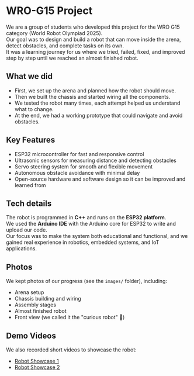# WRO-G15 Project

We are a group of students who developed this project for the WRO G15 category (World Robot Olympiad 2025).  
Our goal was to design and build a robot that can move inside the arena, detect obstacles, and complete tasks on its own.  
It was a learning journey for us where we tried, failed, fixed, and improved step by step until we reached an almost finished robot.

## What we did
- First, we set up the arena and planned how the robot should move.  
- Then we built the chassis and started wiring all the components.  
- We tested the robot many times, each attempt helped us understand what to change.  
- At the end, we had a working prototype that could navigate and avoid obstacles.

## Key Features
- ESP32 microcontroller for fast and responsive control  
- Ultrasonic sensors for measuring distance and detecting obstacles  
- Servo steering system for smooth and flexible movement  
- Autonomous obstacle avoidance with minimal delay  
- Open-source hardware and software design so it can be improved and learned from  

## Tech details
The robot is programmed in **C++** and runs on the **ESP32 platform**.  
We used the **Arduino IDE** with the Arduino core for ESP32 to write and upload our code.  
Our focus was to make the system both educational and functional, and we gained real experience in robotics, embedded systems, and IoT applications.

## Photos
We kept photos of our progress (see the `images/` folder), including:  
- Arena setup  
- Chassis building and wiring  
- Assembly stages  
- Almost finished robot  
- Front view (we called it the "curious robot" 🙂)  

## Demo Videos
We also recorded short videos to showcase the robot:  
- [Robot Showcase 1](videos/robot_showcase1.mp4)  
- [Robot Showcase 2](videos/robot_showcase2.mp4)

